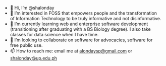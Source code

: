 - 👋 Hi, I’m @shalonday
- 👀 I’m interested in FOSS that empowers people and the transformation of Information Technology to be truly informative and not disinformative.
- 🌱 I’m currently learning web and enterprise software development (transitioning after graduating with a BS Biology degree). I also take classes for data science when I have time.
- 💞️ I’m looking to collaborate on software for advocacies, software for free public use.
- 📫 How to reach me: email me at alondaysp@gmail.com or shalonday@up.edu.ph

<!---
shalonday/shalonday is a ✨ special ✨ repository because its `README.md` (this file) appears on your GitHub profile.
You can click the Preview link to take a look at your changes.
--->
